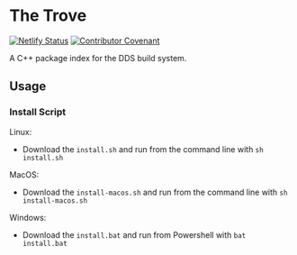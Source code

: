 # The Trove

[![Netlify Status](https://api.netlify.com/api/v1/badges/9a297450-f154-4100-8c21-492ed93988f1/deploy-status)](https://app.netlify.com/sites/trovepi/deploys)
[![Contributor Covenant](https://img.shields.io/badge/Contributor%20Covenant-2.1-4baaaa.svg)](code_of_conduct.md)

A C++ package index for the DDS build system.

## Usage

### Install Script

Linux:

- Download the `install.sh` and run from the command line with `sh install.sh`

MacOS:

- Download the `install-macos.sh` and run from the command line with `sh install-macos.sh`

Windows:

- Download the `install.bat` and run from Powershell with `bat install.bat`

